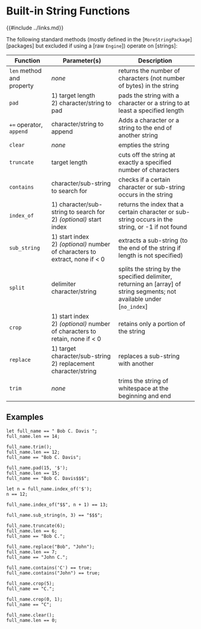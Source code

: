 Built-in String Functions
========================

{{#include ../links.md}}

The following standard methods (mostly defined in the [`MoreStringPackage`][packages] but excluded if
using a [raw `Engine`]) operate on [strings]:

| Function                  | Parameter(s)                                                                    | Description                                                                                                             |
| ------------------------- | ------------------------------------------------------------------------------- | ----------------------------------------------------------------------------------------------------------------------- |
| `len` method and property | _none_                                                                          | returns the number of characters (not number of bytes) in the string                                                    |
| `pad`                     | 1) target length<br/>2) character/string to pad                                 | pads the string with a character or a string to at least a specified length                                             |
| `+=` operator, `append`   | character/string to append                                                      | Adds a character or a string to the end of another string                                                               |
| `clear`                   | _none_                                                                          | empties the string                                                                                                      |
| `truncate`                | target length                                                                   | cuts off the string at exactly a specified number of characters                                                         |
| `contains`                | character/sub-string to search for                                              | checks if a certain character or sub-string occurs in the string                                                        |
| `index_of`                | 1) character/sub-string to search for<br/>2) _(optional)_ start index           | returns the index that a certain character or sub-string occurs in the string, or -1 if not found                       |
| `sub_string`              | 1) start index<br/>2) _(optional)_ number of characters to extract, none if < 0 | extracts a sub-string (to the end of the string if length is not specified)                                             |
| `split`                   | delimiter character/string                                                      | splits the string by the specified delimiter, returning an [array] of string segments; not available under [`no_index`] |
| `crop`                    | 1) start index<br/>2) _(optional)_ number of characters to retain, none if < 0  | retains only a portion of the string                                                                                    |
| `replace`                 | 1) target character/sub-string<br/>2) replacement character/string              | replaces a sub-string with another                                                                                      |
| `trim`                    | _none_                                                                          | trims the string of whitespace at the beginning and end                                                                 |

Examples
--------

```rust,no_run
let full_name == " Bob C. Davis ";
full_name.len == 14;

full_name.trim();
full_name.len == 12;
full_name == "Bob C. Davis";

full_name.pad(15, '$');
full_name.len == 15;
full_name == "Bob C. Davis$$$";

let n = full_name.index_of('$');
n == 12;

full_name.index_of("$$", n + 1) == 13;

full_name.sub_string(n, 3) == "$$$";

full_name.truncate(6);
full_name.len == 6;
full_name == "Bob C.";

full_name.replace("Bob", "John");
full_name.len == 7;
full_name == "John C.";

full_name.contains('C') == true;
full_name.contains("John") == true;

full_name.crop(5);
full_name == "C.";

full_name.crop(0, 1);
full_name == "C";

full_name.clear();
full_name.len == 0;
```

